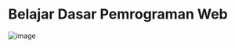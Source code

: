 # Belajar Dasar Pemrograman Web

![image](https://user-images.githubusercontent.com/76018503/209902524-4b4cf651-d0cf-473e-88e8-4746ae5ba050.png)
